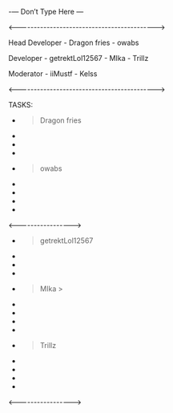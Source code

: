 -— Don’t Type Here —


<------------------------------------------->

Head Developer - Dragon fries - owabs

Developer - getrektLol12567 - MIka - Trillz

Moderator - iiMustf - Kelss

<------------------------------------------->

TASKS:
- > Dragon fries
-
-
-


- > owabs
-
-
-
-

<----------------->

- > getrektLol12567
-
-
-

- > MIka > 
-
-
-
-
                 
- > Trillz
-
-
-
-
<----------------->
